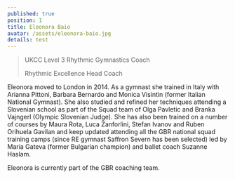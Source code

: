 ```yaml
---
published: true
position: 1
title: Eleonora Baio
avatar: /assets/eleonora-baio.jpg
details: test
---
```

> UKCC Level 3 Rhythmic Gymnastics Coach
>
> Rhythmic Excellence Head Coach

Eleonora moved to London in 2014. As a gymnast she trained in Italy with Arianna Pittoni,
Barbara Bernardo and Monica Visintin (former Italian National Gymnast).
She also studied and refined her techniques attending a Slovenian school as part of the Squad team of Olga Pavletic and
Branka Vajngerl (Olympic Slovenian Judge). She has also been trained on a
number of courses by Maura Rota, Luca Zanforlini, Stefan Ivanov and Ruben
Orihuela Gavilan and keep updated attending all the GBR national squad training camps
(since RE gymnast Saffron Severn has been selected) led by Maria Gateva
(former Bulgarian champion) and ballet coach Suzanne Haslam.

Eleonora is currently part of the GBR coaching team.

